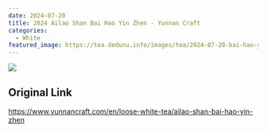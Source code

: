 ```yaml
---
date: 2024-07-20
title: 2024 Ailao Shan Bai Hao Yin Zhen - Yunnan Craft
categories:
  - White
featured_image: https://tea.dedunu.info/images/tea/2024-07-20-bai-hao-yin-zhen-1.jpeg
---
```


![](https://tea.dedunu.info/images/tea/2024-07-20-bai-hao-yin-zhen-2.jpeg)

## Original Link

<https://www.yunnancraft.com/en/loose-white-tea/ailao-shan-bai-hao-yin-zhen>
